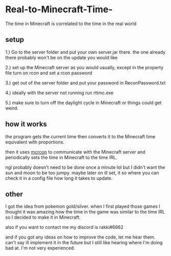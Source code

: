 # Real-to-Minecraft-Time-
The time in Minecraft is correlated to the time in the real world 

## setup
1.) Go to the server folder and put your own server.jar there. the one already there probably won't be on the update you would like

2.) set up the Minecraft server as you would usually, except in the property file turn on rcon and set a rcon password

3.) get out of the server folder and put your password in ReconPassword.txt  

4.) ideally with the server not running run rttmc.exe

5.) make sure to turn off the daylight cycle in Minecraft or things could get weird. 
## how it works 

the program gets the current time then converts it to the Minecraft time equivalent with proportions. 

then it uses [mcrcon](https://github.com/Tiiffi/mcrcon) to communicate with the Minecraft server and periodically sets the time in Minecraft to the time IRL.

ngl probably doesn't need to be done once a minute lol but I didn't want the sun and moon to be too jumpy. maybe later on ill set, it so where you can check it in a config file how long it takes to update. 

## other 
I got the idea from pokemon gold/silver. when I first played those games I thought it was amazing how the time in the game was similar to the time IRL so I decided to make it in Minecraft.  

also if you want to contact me my discord is rakki#6662

and if you got any ideas on how to improve the code, let me hear them. can't say ill implement it in the future but I still like hearing where I'm doing bad at. I'm not very experienced. 
